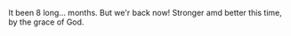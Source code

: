 It been 8 long... months.
But we'r back now!
Stronger amd better this time, by the grace of God.

  
